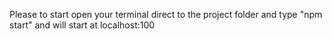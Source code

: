 Please to start open your terminal direct to the project folder and type "npm start" and will start at localhost:100
